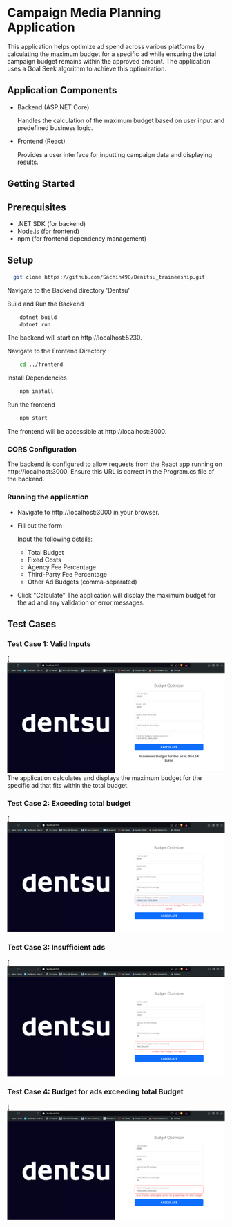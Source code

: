
# Campaign Media Planning Application

This application helps optimize ad spend across various platforms by calculating the maximum budget for a specific ad while ensuring the total campaign budget remains within the approved amount. The application uses a Goal Seek algorithm to achieve this optimization.




## Application Components

- Backend (ASP.NET Core): 

    Handles the calculation of the maximum budget based on user input and predefined business logic.

- Frontend (React)

    Provides a user interface for inputting campaign data and displaying results.






## Getting Started


## Prerequisites

- .NET SDK (for backend)
- Node.js (for frontend)
- npm (for frontend dependency management)

## Setup

```bash
  git clone https://github.com/Sachin498/Denitsu_traineeship.git
```
Navigate to the Backend directory 'Dentsu'

Build and Run the Backend
```bash
    dotnet build
    dotnet run
```
The backend will start on http://localhost:5230.

Navigate to the Frontend Directory

```bash
    cd ../frontend
```
Install Dependencies
```bash
    npm install
```
Run the frontend
```bash
    npm start
```
The frontend will be accessible at http://localhost:3000.

### CORS Configuration
The backend is configured to allow requests from the React app running on http://localhost:3000. Ensure this URL is correct in the Program.cs file of the backend.

### Running the application

- Navigate to http://localhost:3000 in your browser.

- Fill out the form 

    Input the following details:
    - Total Budget
    - Fixed Costs
    - Agency Fee Percentage
    - Third-Party Fee Percentage
    - Other Ad Budgets (comma-separated)

- Click "Calculate"
    The application will display the maximum budget for the ad and any validation or error messages.


## Test Cases

### Test Case 1: Valid Inputs
[![Alt text](/Screenshots/Valid.png)
The application calculates and displays the maximum budget for the specific ad that fits within the total budget.

### Test Case 2: Exceeding total budget
[![Alt text](/Screenshots/Invalid_1.png)

### Test Case 3: Insufficient ads
[![Alt text](/Screenshots/Invalid_2.png)

### Test Case 4: Budget for ads exceeding total Budget
[![Alt text](/Screenshots/Invalid_3.png)



